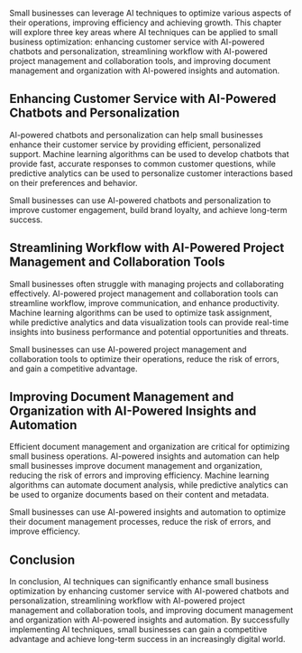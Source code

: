 
Small businesses can leverage AI techniques to optimize various aspects of their operations, improving efficiency and achieving growth. This chapter will explore three key areas where AI techniques can be applied to small business optimization: enhancing customer service with AI-powered chatbots and personalization, streamlining workflow with AI-powered project management and collaboration tools, and improving document management and organization with AI-powered insights and automation.

Enhancing Customer Service with AI-Powered Chatbots and Personalization
-----------------------------------------------------------------------

AI-powered chatbots and personalization can help small businesses enhance their customer service by providing efficient, personalized support. Machine learning algorithms can be used to develop chatbots that provide fast, accurate responses to common customer questions, while predictive analytics can be used to personalize customer interactions based on their preferences and behavior.

Small businesses can use AI-powered chatbots and personalization to improve customer engagement, build brand loyalty, and achieve long-term success.

Streamlining Workflow with AI-Powered Project Management and Collaboration Tools
--------------------------------------------------------------------------------

Small businesses often struggle with managing projects and collaborating effectively. AI-powered project management and collaboration tools can streamline workflow, improve communication, and enhance productivity. Machine learning algorithms can be used to optimize task assignment, while predictive analytics and data visualization tools can provide real-time insights into business performance and potential opportunities and threats.

Small businesses can use AI-powered project management and collaboration tools to optimize their operations, reduce the risk of errors, and gain a competitive advantage.

Improving Document Management and Organization with AI-Powered Insights and Automation
--------------------------------------------------------------------------------------

Efficient document management and organization are critical for optimizing small business operations. AI-powered insights and automation can help small businesses improve document management and organization, reducing the risk of errors and improving efficiency. Machine learning algorithms can automate document analysis, while predictive analytics can be used to organize documents based on their content and metadata.

Small businesses can use AI-powered insights and automation to optimize their document management processes, reduce the risk of errors, and improve efficiency.

Conclusion
----------

In conclusion, AI techniques can significantly enhance small business optimization by enhancing customer service with AI-powered chatbots and personalization, streamlining workflow with AI-powered project management and collaboration tools, and improving document management and organization with AI-powered insights and automation. By successfully implementing AI techniques, small businesses can gain a competitive advantage and achieve long-term success in an increasingly digital world.
